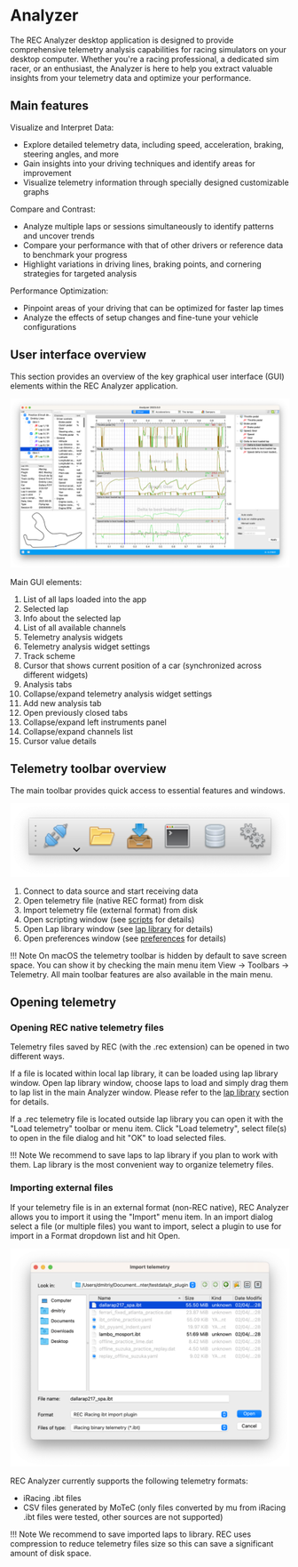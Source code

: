 # Analyzer

The REC Analyzer desktop application is designed to provide comprehensive telemetry analysis capabilities for racing 
simulators on your desktop computer. Whether you're a racing professional, a dedicated sim racer, or an enthusiast, 
the Analyzer is here to help you extract valuable insights from your telemetry data and optimize your performance.

## Main features

Visualize and Interpret Data:

  * Explore detailed telemetry data, including speed, acceleration, braking, steering angles, and more
  * Gain insights into your driving techniques and identify areas for improvement
  * Visualize telemetry information through specially designed customizable graphs

Compare and Contrast:

  * Analyze multiple laps or sessions simultaneously to identify patterns and uncover trends
  * Compare your performance with that of other drivers or reference data to benchmark your progress
  * Highlight variations in driving lines, braking points, and cornering strategies for targeted analysis

Performance Optimization:

  * Pinpoint areas of your driving that can be optimized for faster lap times
  * Analyze the effects of setup changes and fine-tune your vehicle configurations

## User interface overview

This section provides an overview of the key graphical user interface (GUI) elements within the REC Analyzer 
application.

![Analyzer GUI overview](img/analyzer_gui_overview_src.png "Analyzer GUI overview")

Main GUI elements:

1. List of all laps loaded into the app
2. Selected lap
3. Info about the selected lap
4. List of all available channels
5. Telemetry analysis widgets
6. Telemetry analysis widget settings 
7. Track scheme
8. Cursor that shows current position of a car (synchronized across different widgets)
9. Analysis tabs 
10. Collapse/expand telemetry analysis widget settings
11. Add new analysis tab
12. Open previously closed tabs
13. Collapse/expand left instruments panel
14. Collapse/expand channels list
15. Cursor value details

## Telemetry toolbar overview

The main toolbar provides quick access to essential features and windows. 

![Analyzer telemetry toolbar overview](img/analyzer_telemetry_toolbar_overview_src.png "Analyzer telemetry toolbar overview")

1. Connect to data source and start receiving data
2. Open telemetry file (native REC format) from disk
3. Import telemetry file (external format) from disk
4. Open scripting window (see [scripts](scripts.md) for details)
5. Open Lap library window (see [lap library](laplibrary.md) for details)
6. Open preferences window (see [preferences](preferences.md) for details)

!!! Note
    On macOS the telemetry toolbar is hidden by default to save screen space. You can show it by checking the 
    main menu item View -> Toolbars -> Telemetry. All main toolbar features are also available in the main menu.

## Opening telemetry

### Opening REC native telemetry files

Telemetry files saved by REC (with the .rec extension) can be opened in two different ways. 

If a file is located within local lap library, it can be loaded using lap library window. Open lap library
window, choose laps to load and simply drag them to lap list in the main Analyzer window. Please refer
to the [lap library](laplibrary.md) section for details.

If a .rec telemetry file is located outside lap library you can open it with the "Load telemetry" toolbar or menu
item. Click "Load telemetry", select file(s) to open in the file dialog and hit "OK" to load selected files.

!!! Note
    We recommend to save laps to lap library if you plan to work with them. Lap library is the most convenient 
    way to organize telemetry files.  

### Importing external files

If your telemetry file is in an external format (non-REC native), REC Analyzer allows you to import it 
using the "Import" menu item. In an import dialog select a file (or multiple files) you want to import,
select a plugin to use for import in a Format dropdown list and hit Open.

![Analyzer import dialog](img/analyzer_import_dialog_src.png "Analyzer import dialog")

REC Analyzer currently supports the following telemetry formats:

- iRacing .ibt files
- CSV files generated by MoTeC (only files converted by mu from iRacing .ibt files were tested, 
other sources are not supported)

!!! Note
    We recommend to save imported laps to library. REC uses compression to reduce telemetry files size
    so this can save a significant amount of disk space.
